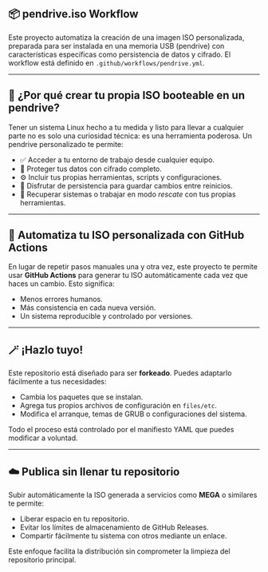 ## 📦 pendrive.iso Workflow  
Este proyecto automatiza la creación de una imagen ISO personalizada, preparada para ser instalada en una memoria USB (pendrive) con características específicas como persistencia de datos y cifrado. El workflow está definido en `.github/workflows/pendrive.yml`.

---

## 🧠 ¿Por qué crear tu propia ISO booteable en un pendrive?

Tener un sistema Linux hecho a tu medida y listo para llevar a cualquier parte no es solo una curiosidad técnica: es una herramienta poderosa. Un pendrive personalizado te permite:

- ✅ Acceder a tu entorno de trabajo desde cualquier equipo.
- 🔐 Proteger tus datos con cifrado completo.
- ⚙️ Incluir tus propias herramientas, scripts y configuraciones.
- 💾 Disfrutar de persistencia para guardar cambios entre reinicios.
- 🔄 Recuperar sistemas o trabajar en modo *rescate* con tus propias herramientas.

---

## 🚀 Automatiza tu ISO personalizada con GitHub Actions

En lugar de repetir pasos manuales una y otra vez, este proyecto te permite usar **GitHub Actions** para generar tu ISO automáticamente cada vez que haces un cambio. Esto significa:

- Menos errores humanos.
- Más consistencia en cada nueva versión.
- Un sistema reproducible y controlado por versiones.

---

## 🪄 ¡Hazlo tuyo!

Este repositorio está diseñado para ser **forkeado**. Puedes adaptarlo fácilmente a tus necesidades:

- Cambia los paquetes que se instalan.
- Agrega tus propios archivos de configuración en `files/etc`.
- Modifica el arranque, temas de GRUB o configuraciones del sistema.

Todo el proceso está controlado por el manifiesto YAML que puedes modificar a voluntad.

---

## ☁️ Publica sin llenar tu repositorio

Subir automáticamente la ISO generada a servicios como **MEGA** o similares te permite:

- Liberar espacio en tu repositorio.
- Evitar los límites de almacenamiento de GitHub Releases.
- Compartir fácilmente tu sistema con otros mediante un enlace.

Este enfoque facilita la distribución sin comprometer la limpieza del repositorio principal.
